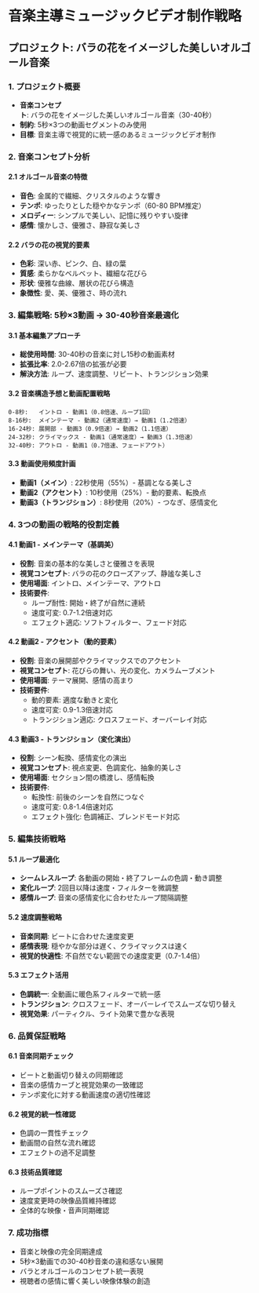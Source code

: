 # 音楽主導ミュージックビデオ制作戦略
## プロジェクト: バラの花をイメージした美しいオルゴール音楽

### 1. プロジェクト概要
- **音楽コンセプト**: バラの花をイメージした美しいオルゴール音楽（30-40秒）
- **制約**: 5秒×3つの動画セグメントのみ使用
- **目標**: 音楽主導で視覚的に統一感のあるミュージックビデオ制作

### 2. 音楽コンセプト分析

#### 2.1 オルゴール音楽の特徴
- **音色**: 金属的で繊細、クリスタルのような響き
- **テンポ**: ゆったりとした穏やかなテンポ（60-80 BPM推定）
- **メロディー**: シンプルで美しい、記憶に残りやすい旋律
- **感情**: 懐かしさ、優雅さ、静寂な美しさ

#### 2.2 バラの花の視覚的要素
- **色彩**: 深い赤、ピンク、白、緑の葉
- **質感**: 柔らかなベルベット、繊細な花びら
- **形状**: 優雅な曲線、層状の花びら構造
- **象徴性**: 愛、美、優雅さ、時の流れ

### 3. 編集戦略: 5秒×3動画 → 30-40秒音楽最適化

#### 3.1 基本編集アプローチ
- **総使用時間**: 30-40秒の音楽に対し15秒の動画素材
- **拡張比率**: 2.0-2.67倍の拡張が必要
- **解決方法**: ループ、速度調整、リピート、トランジション効果

#### 3.2 音楽構造予想と動画配置戦略
```
0-8秒:   イントロ - 動画1（0.8倍速、ループ1回）
8-16秒:  メインテーマ - 動画2（通常速度）→ 動画1（1.2倍速）
16-24秒: 展開部 - 動画3（0.9倍速）→ 動画2（1.1倍速）
24-32秒: クライマックス - 動画1（通常速度）→ 動画3（1.3倍速）
32-40秒: アウトロ - 動画1（0.7倍速、フェードアウト）
```

#### 3.3 動画使用頻度計画
- **動画1（メイン）**: 22秒使用（55%）- 基調となる美しさ
- **動画2（アクセント）**: 10秒使用（25%）- 動的要素、転換点
- **動画3（トランジション）**: 8秒使用（20%）- つなぎ、感情変化

### 4. 3つの動画の戦略的役割定義

#### 4.1 動画1 - メインテーマ（基調美）
- **役割**: 音楽の基本的な美しさと優雅さを表現
- **視覚コンセプト**: バラの花のクローズアップ、静謐な美しさ
- **使用場面**: イントロ、メインテーマ、アウトロ
- **技術要件**: 
  - ループ耐性: 開始・終了が自然に連続
  - 速度可変: 0.7-1.2倍速対応
  - エフェクト適応: ソフトフィルター、フェード対応

#### 4.2 動画2 - アクセント（動的要素）
- **役割**: 音楽の展開部やクライマックスでのアクセント
- **視覚コンセプト**: 花びらの舞い、光の変化、カメラムーブメント
- **使用場面**: テーマ展開、感情の高まり
- **技術要件**:
  - 動的要素: 適度な動きと変化
  - 速度可変: 0.9-1.3倍速対応
  - トランジション適応: クロスフェード、オーバーレイ対応

#### 4.3 動画3 - トランジション（変化演出）
- **役割**: シーン転換、感情変化の演出
- **視覚コンセプト**: 視点変更、色調変化、抽象的美しさ
- **使用場面**: セクション間の橋渡し、感情転換
- **技術要件**:
  - 転換性: 前後のシーンを自然につなぐ
  - 速度可変: 0.8-1.4倍速対応
  - エフェクト強化: 色調補正、ブレンドモード対応

### 5. 編集技術戦略

#### 5.1 ループ最適化
- **シームレスループ**: 各動画の開始・終了フレームの色調・動き調整
- **変化ループ**: 2回目以降は速度・フィルターを微調整
- **感情ループ**: 音楽の感情変化に合わせたループ間隔調整

#### 5.2 速度調整戦略
- **音楽同期**: ビートに合わせた速度変更
- **感情表現**: 穏やかな部分は遅く、クライマックスは速く
- **視覚的快適性**: 不自然でない範囲での速度変更（0.7-1.4倍）

#### 5.3 エフェクト活用
- **色調統一**: 全動画に暖色系フィルターで統一感
- **トランジション**: クロスフェード、オーバーレイでスムーズな切り替え
- **視覚効果**: パーティクル、ライト効果で豊かな表現

### 6. 品質保証戦略

#### 6.1 音楽同期チェック
- ビートと動画切り替えの同期確認
- 音楽の感情カーブと視覚効果の一致確認
- テンポ変化に対する動画速度の適切性確認

#### 6.2 視覚的統一性確認
- 色調の一貫性チェック
- 動画間の自然な流れ確認
- エフェクトの過不足調整

#### 6.3 技術品質確認
- ループポイントのスムーズさ確認
- 速度変更時の映像品質維持確認
- 全体的な映像・音声同期確認

### 7. 成功指標
- 音楽と映像の完全同期達成
- 5秒×3動画での30-40秒音楽の違和感ない展開
- バラとオルゴールのコンセプト統一表現
- 視聴者の感情に響く美しい映像体験の創造